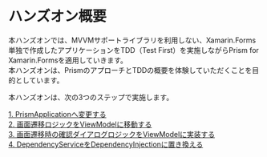 # ハンズオン概要  

本ハンズオンでは、MVVMサポートライブラリを利用しない、Xamarin.Forms単独で作成したアプリケーションをTDD（Test First）を実施しながらPrism for Xamarin.Formsを適用していきます。  
本ハンズオンは、PrismのアプローチとTDDの概要を体験していただくことを目的としています。  

本ハンズオンは、次の3つのステップで実施します。  

[1. PrismApplicationへ変更する](03.HandOn-PrismApplication.md)  
[2. 画面遷移ロジックをViewModelに移動する](03.HandOn-NavigationCommand.md)  
[3. 画面遷移時の確認ダイアログロジックをViewModelに実装する](04.HandOn-IConfirmNavigationAsync.md)  
[4. DependencyServiceをDependencyInjectionに置き換える](05.HandOn-DependencyService.md)  

